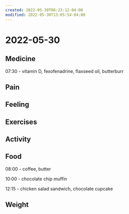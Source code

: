 ```yaml
---
created: 2022-05-30T08:23:12-04:00
modified: 2022-05-30T13:05:54-04:00
---
```


# 2022-05-30

## Medicine

07:30 - vitamin D, fexofenadrine, flaxseed oil, butterburr 


## Pain


## Feeling


## Exercises


## Activity


## Food

08:00 - coffee, butter 

10:00 - chocolate chip muffin

12:15 - chicken salad sandwich, chocolate cupcake 


## Weight
